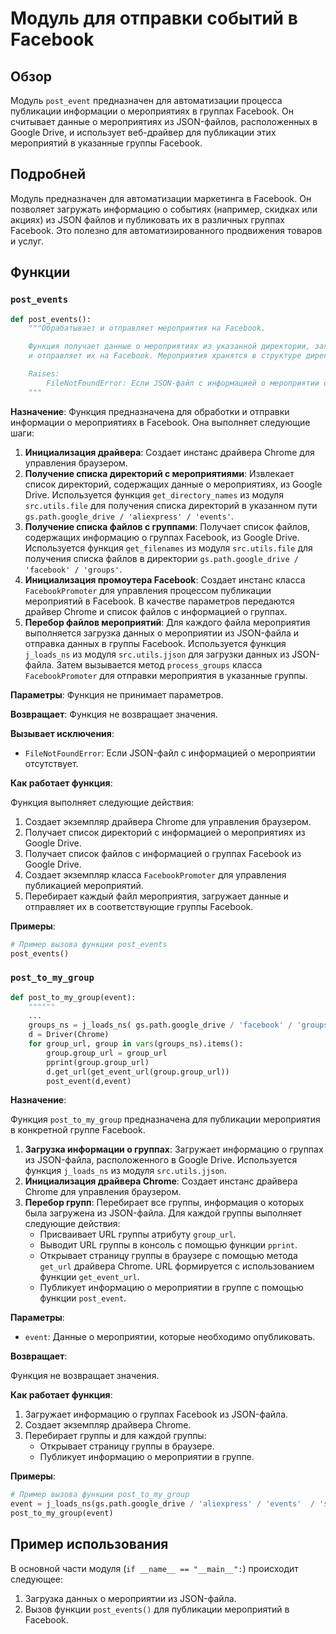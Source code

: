 # Модуль для отправки событий в Facebook

## Обзор

Модуль `post_event` предназначен для автоматизации процесса публикации информации о мероприятиях в группах Facebook. Он считывает данные о мероприятиях из JSON-файлов, расположенных в Google Drive, и использует веб-драйвер для публикации этих мероприятий в указанные группы Facebook.

## Подробней

Модуль предназначен для автоматизации маркетинга в Facebook. Он позволяет загружать информацию о событиях (например, скидках или акциях) из JSON файлов и публиковать их в различных группах Facebook.  Это полезно для автоматизированного продвижения товаров и услуг.

## Функции

### `post_events`

```python
def post_events():
    """Обрабатывает и отправляет мероприятия на Facebook.

    Функция получает данные о мероприятиях из указанной директории, загружает детали мероприятий из JSON-файлов
    и отправляет их на Facebook. Мероприятия хранятся в структуре директорий под папкой `facebook/events`.

    Raises:
        FileNotFoundError: Если JSON-файл с информацией о мероприятии отсутствует.
    """
```

**Назначение**:
Функция предназначена для обработки и отправки информации о мероприятиях в Facebook. Она выполняет следующие шаги:

1.  **Инициализация драйвера**: Создает инстанс драйвера Chrome для управления браузером.
2.  **Получение списка директорий с мероприятиями**: Извлекает список директорий, содержащих данные о мероприятиях, из Google Drive. Используется функция `get_directory_names` из модуля `src.utils.file` для получения списка директорий в указанном пути `gs.path.google_drive / 'aliexpress' / 'events'`.
3.  **Получение списка файлов с группами**: Получает список файлов, содержащих информацию о группах Facebook, из Google Drive. Используется функция `get_filenames` из модуля `src.utils.file` для получения списка файлов в директории `gs.path.google_drive / 'facebook' / 'groups'`.
4.  **Инициализация промоутера Facebook**: Создает инстанс класса `FacebookPromoter` для управления процессом публикации мероприятий в Facebook. В качестве параметров передаются драйвер Chrome и список файлов с информацией о группах.
5.  **Перебор файлов мероприятий**: Для каждого файла мероприятия выполняется загрузка данных о мероприятии из JSON-файла и отправка данных в группы Facebook. Используется функция `j_loads_ns` из модуля `src.utils.jjson` для загрузки данных из JSON-файла. Затем вызывается метод `process_groups` класса `FacebookPromoter` для отправки мероприятия в указанные группы.

**Параметры**:
Функция не принимает параметров.

**Возвращает**:
Функция не возвращает значения.

**Вызывает исключения**:

*   `FileNotFoundError`: Если JSON-файл с информацией о мероприятии отсутствует.

**Как работает функция**:

Функция выполняет следующие действия:

1.  Создает экземпляр драйвера Chrome для управления браузером.
2.  Получает список директорий с информацией о мероприятиях из Google Drive.
3.  Получает список файлов с информацией о группах Facebook из Google Drive.
4.  Создает экземпляр класса `FacebookPromoter` для управления публикацией мероприятий.
5.  Перебирает каждый файл мероприятия, загружает данные и отправляет их в соответствующие группы Facebook.

**Примеры**:

```python
# Пример вызова функции post_events
post_events()
```

### `post_to_my_group`

```python
def post_to_my_group(event):
    """"""
    ...
    groups_ns = j_loads_ns( gs.path.google_drive / 'facebook' / 'groups' / 'my_managed_groups.json')
    d = Driver(Chrome)
    for group_url, group in vars(groups_ns).items():
        group.group_url = group_url
        pprint(group.group_url)
        d.get_url(get_event_url(group.group_url))
        post_event(d,event)
```

**Назначение**:

Функция `post_to_my_group` предназначена для публикации мероприятия в конкретной группе Facebook.

1.  **Загрузка информации о группах**: Загружает информацию о группах из JSON-файла, расположенного в Google Drive. Используется функция `j_loads_ns` из модуля `src.utils.jjson`.
2.  **Инициализация драйвера Chrome**: Создает инстанс драйвера Chrome для управления браузером.
3.  **Перебор групп**: Перебирает все группы, информация о которых была загружена из JSON-файла. Для каждой группы выполняет следующие действия:
    *   Присваивает URL группы атрибуту `group_url`.
    *   Выводит URL группы в консоль с помощью функции `pprint`.
    *   Открывает страницу группы в браузере с помощью метода `get_url` драйвера Chrome. URL формируется с использованием функции `get_event_url`.
    *   Публикует информацию о мероприятии в группе с помощью функции `post_event`.

**Параметры**:

*   `event`: Данные о мероприятии, которые необходимо опубликовать.

**Возвращает**:

Функция не возвращает значения.

**Как работает функция**:

1.  Загружает информацию о группах Facebook из JSON-файла.
2.  Создает экземпляр драйвера Chrome.
3.  Перебирает группы и для каждой группы:
    *   Открывает страницу группы в браузере.
    *   Публикует информацию о мероприятии в группе.

**Примеры**:

```python
# Пример вызова функции post_to_my_group
event = j_loads_ns(gs.path.google_drive / 'aliexpress' / 'events'  / 'sep_11_2024_over60_pricedown' / 'sep_11_2024_over60_pricedown.json')
post_to_my_group(event)
```

## Пример использования

В основной части модуля (`if __name__ == "__main__":`) происходит следующее:

1.  Загрузка данных о мероприятии из JSON-файла.
2.  Вызов функции `post_events()` для публикации мероприятий в Facebook.